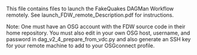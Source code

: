 This file contains files to launch the FakeQuakes DAGMan Workflow remotely. See launch_FDW_remote_Description.pdf for instructions.

Note: One must have an OSG account with the FDW source code in their home repository. You must also edit in your own OSG host, username, and password in dag_v2_4_prepare_from_vdc.py and also generate an SSH key for your remote machine to add to your OSGconnect profile.
